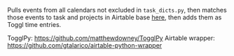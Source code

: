 Pulls events from all calendars not excluded in `task_dicts.py`, then matches those events to task and projects in Airtable base [here](https://airtable.com/tblHZk24wPyCEvOZi), then adds them as Toggl time entries.

TogglPy: https://github.com/matthewdowney/TogglPy
Airtable wrapper: https://github.com/gtalarico/airtable-python-wrapper
